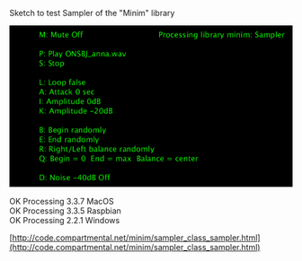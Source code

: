Sketch to test Sampler of the "Minim" library

![AudioSampler3datafolderP3](AudioSampler3datafolderP3.png)

OK Processing 3.3.7 MacOS  
OK Processing 3.3.5 Raspbian  
OK Processing 2.2.1 Windows  

[http://code.compartmental.net/minim/sampler_class_sampler.html](http://code.compartmental.net/minim/sampler_class_sampler.html)
